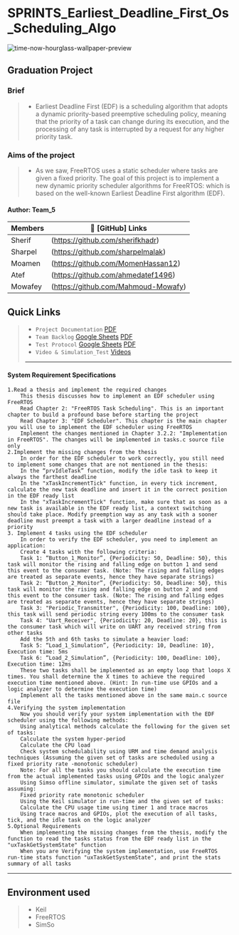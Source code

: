 # SPRINTS_Earliest_Deadline_First_Os_Scheduling_Algo
![time-now-hourglass-wallpaper-preview](https://github.com/Soliman162/EDF_Scheduler_Based_on_freeRTOS/assets/60091384/39f2d28c-b3da-48ac-b45d-a0a48a8798b4)



## Graduation Project
### Brief
> - Earliest Deadline First (EDF) is a scheduling algorithm that adopts a dynamic priority-based preemptive scheduling policy, meaning that the priority of a task can change during its execution, and the processing of any task is interrupted by a request for any higher priority task.
### Aims of the project
> - As we saw, FreeRTOS uses a static scheduler where tasks are given a fixed priority.
    The goal of this project is to implement a new dynamic priority scheduler algorithms for
    FreeRTOS: which is based on the well-known Earliest Deadline First algorithm (EDF).

#### Author: Team_5

|     Members    | 🔗 [GitHub] Links                   |
|----------------|-------------------------------------|
|     Sherif     | (https://github.com/sherifkhadr)    |
|     Sharpel    | (https://github.com/sharpelmalak)   |
|     Moamen     | (https://github.com/MomenHassan12)  |
|     Atef       | (https://github.com/ahmedatef1496)  |
|     Mowafey    | (https://github.com/Mahmoud-Mowafy) |


## Quick Links
> - `Project Documentation`
    [PDF](https://github.com/sherifkhadr/SPRINTS_Edf_Scheduler_OS/tree/delivery_branch/02_Documentation)
> - `Team Backlog`
    [Google Sheets]()
    [PDF]()
> - `Test Protocol`
    [Google Sheets]()
    [PDF]()
> - `Video & Simulation_Test`
    [Videos](https://github.com/sherifkhadr/SPRINTS_Edf_Scheduler_OS/tree/delivery_branch/01_Videos)
> - ---





#### System Requirement Specifications
    1.Read a thesis and implement the required changes
        This thesis discusses how to implement an EDF scheduler using FreeRTOS
        Read Chapter 2: "FreeRTOS Task Scheduling". This is an important chapter to build a profound base before starting the project
        Read Chapter 3: "EDF Scheduler". This chapter is the main chapter you will use to implement the EDF scheduler using FreeRTOS
        Implement the changes mentioned in Chapter 3.2.2: "Implementation in FreeRTOS". The changes will be implemented in tasks.c source file only
    2.Implement the missing changes from the thesis
        In order for the EDF scheduler to work correctly, you still need to implement some changes that are not mentioned in the thesis:
        In the “prvIdleTask” function, modify the idle task to keep it always the farthest deadline
        In the "xTaskIncrementTick" function, in every tick increment, calculate the new task deadline and insert it in the correct position in the EDF ready list
        In the "xTaskIncrementTick" function, make sure that as soon as a new task is available in the EDF ready list, a context switching should take place. Modify preemption way as any task with a sooner deadline must preempt a task with a larger deadline instead of a priority        
    3. Implement 4 tasks using the EDF scheduler
        In order to verify the EDF scheduler, you need to implement an application:
        Create 4 tasks with the following criteria:
        Task 1: “Button_1_Monitor”, {Periodicity: 50, Deadline: 50}, this task will monitor the rising and falling edge on button 1 and send this event to the consumer task. (Note: The rising and falling edges are treated as separate events, hence they have separate strings)
        Task 2: “Button_2_Monitor”, {Periodicity: 50, Deadline: 50}, this task will monitor the rising and falling edge on button 2 and send this event to the consumer task. (Note: The rising and falling edges are treated as separate events, hence they have separate strings)
        Task 3: "Periodic_Transmitter", {Periodicity: 100, Deadline: 100}, this task will send periodic string every 100ms to the consumer task
        Task 4: "Uart_Receiver", {Periodicity: 20, Deadline: 20}, this is the consumer task which will write on UART any received string from other tasks
        Add the 5th and 6th tasks to simulate a heavier load:
        Task 5: “Load_1_Simulation”, {Periodicity: 10, Deadline: 10}, Execution time: 5ms
        Task 6: “Load_2_Simulation”, {Periodicity: 100, Deadline: 100}, Execution time: 12ms
        These two tasks shall be implemented as an empty loop that loops X times. You shall determine the X times to achieve the required execution time mentioned above. (Hint: In run-time use GPIOs and a logic analyzer to determine the execution time)
        Implement all the tasks mentioned above in the same main.c source file
    4.Verifying the system implementation
        Now you should verify your system implementation with the EDF scheduler using the following methods:
        Using analytical methods calculate the following for the given set of tasks:
        Calculate the system hyper-period
        Calculate the CPU load
        Check system schedulability using URM and time demand analysis techniques (Assuming the given set of tasks are scheduled using a fixed priority rate -monotonic scheduler)
        Note: For all the tasks you should calculate the execution time from the actual implemented tasks using GPIOs and the logic analyzer
        Using Simso offline simulator, simulate the given set of tasks assuming:
        Fixed priority rate monotonic scheduler
        Using the Keil simulator in run-time and the given set of tasks:
        Calculate the CPU usage time using timer 1 and trace macros
        Using trace macros and GPIOs, plot the execution of all tasks, tick, and the idle task on the logic analyzer
    5.Optional Requirements
        When implementing the missing changes from the thesis, modify the function to read the tasks status from the EDF ready list in the "uxTaskGetSystemState" function
        When you are Verifying the system implementation, use FreeRTOS run-time stats function "uxTaskGetSystemState", and print the stats summary of all tasks
-----------------------------------------------------------------------------------------------------------------------------------------------------------------------------------------------------------
## Environment used
> - Keil
> - FreeRTOS
> - SimSo




